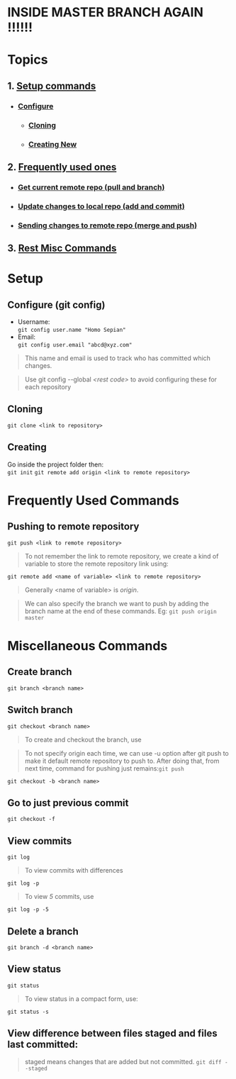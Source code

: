 # INSIDE MASTER BRANCH AGAIN !!!!!!
# Topics
## 1. [Setup commands](#_SETUP_)
- ### [Configure](#_CONFIGURE_)
    - ### [Cloning](#_CLONING_)
    - ### [Creating New](#_CREATING_)

## 2. [Frequently used ones](#_FREQUENT_)
- ### [Get current remote repo (pull and branch)](#_PULL_)
- ### [Update changes to local repo (add and commit)](#_UPDATE_)
- ### [Sending changes to remote repo (merge and push)](#_UPDATE_)
## 3. [Rest Misc Commands](#_MISC_)
### 

<div style="page-break-after: always"></div> 
<a name="_PULL_"></a>

# Setup <a name="_SETUP_"></a>
## Configure (git config) <a name="_CONFIGURE_"></a>
- Username:<br>
```git config user.name "Homo Sepian"```
- Email:<br>
```git config user.email "abcd@xyz.com"```
>This name and email is used to track who has committed which changes.

>Use git config --global *\<rest code>* to avoid configuring these for each repository


## Cloning<a name="_CLONING_"></a>
```git clone <link to repository>```

## Creating<a name="_CREATING_"></a>
Go inside the project folder then:<br>
```git init```
```git remote add origin <link to remote repository>```

<div style="page-break-after: always"></div> 

# Frequently Used Commands <a name="_FREQUENT_"></a>
<!-- ## git fetch -->
## Pushing to remote repository
```git push <link to remote repository>```
>To not remember the link to remote repository, we create a kind of variable to store the remote repository link using:

```git remote add <name of variable> <link to remote repository>```
>Generally \<name of variable> is *origin*.

>We can also specify the branch we want to push by adding the branch name at the end of these commands. Eg:
```git push origin master```


<div style="page-break-after: always"></div> 

# Miscellaneous Commands <a name="_MISC_"></a>
## Create branch
```git branch <branch name>```
## Switch branch
```git checkout <branch name>```
>To create and checkout the branch, use

>To not specify origin each time, we can use -u option after git push to make it default remote repository to push to. After doing that, from next time, command for pushing just remains:```git push```

```git checkout -b <branch name>```
## Go to just previous commit
```git checkout -f```
## View commits
```git log```
>To view commits with differences

```git log -p```
>To view *5* commits, use

```git log -p -5```
## Delete a branch
```git branch -d <branch name>```
## View status
```git status```
>To view status in a compact form, use:

```git status -s```

## View difference between files staged and files last committed:
>staged means changes that are added but not committed.
```git diff --staged```

